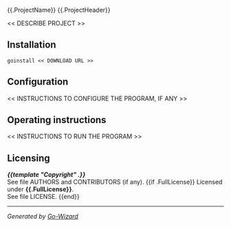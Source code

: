 {{.ProjectName}}
{{.ProjectHeader}}

<< DESCRIBE PROJECT >>


## Installation

	goinstall << DOWNLOAD URL >>


## Configuration

<< INSTRUCTIONS TO CONFIGURE THE PROGRAM, IF ANY >>


## Operating instructions

<< INSTRUCTIONS TO RUN THE PROGRAM >>


## Licensing

***{{template "Copyright" .}}***  
See file AUTHORS and CONTRIBUTORS (if any).
{{if .FullLicense}}
Licensed under **{{.FullLicense}}**.  
See file LICENSE.
{{end}}

* * *
*Generated by [Go-Wizard](http://github.com/kless/Go-Wizard)*

